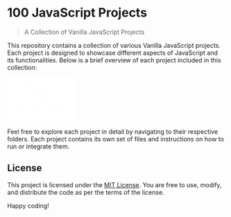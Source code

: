 # 100 JavaScript Projects

> A Collection of Vanilla JavaScript Projects

This repository contains a collection of various Vanilla JavaScript projects. Each project is designed to showcase different aspects of JavaScript and its functionalities. Below is a brief overview of each project included in this collection:

<!-- [![Logo](logo.png)](https://100-javascript-projects.vercel.app/) -->

![Screenshot](logo.png)

<!--
1. **Analog Clock**: A project that displays an analog clock and updates the time in real-time.

2. **Box Shadow Generator**: An application that allows users to generate and customize box shadows using CSS.

3. **Chat-GPT**: An interactive chat application powered by GPT (Generative Pre-trained Transformer) model.

4. **Currency Converter App**: An app that enables users to convert currencies based on the latest exchange rates.

5. **Dark Mode**: A project that implements a dark mode feature, allowing users to switch between light and dark themes.

6. **Digital Clock**: A project that displays a digital clock with the ability to toggle between different time formats.

7. **Expense Tracker App**: An application to track and manage personal expenses and incomes.

8. **Github Profile Search**: An app that allows users to search for GitHub profiles and view relevant information.

9. **Language Translator App**: An application that translates text between different languages.

10. **Life Timer**: A project that calculates and displays the remaining time in a person's life based on various factors.

11. **Marks Calculator**: An app that helps calculate marks or grades based on entered scores or percentages.

12. **Math Quiz App**: An interactive quiz app that tests users' mathematical skills with random questions.

13. **Memory Game**: A classic memory game where players match pairs of cards within a specified time limit.

14. **OTP Verification Form**: A form with OTP (One-Time Password) verification functionality for user authentication.

15. **Password Generator**: A tool that generates random and secure passwords based on user-defined criteria.

16. **QR Code Generator**: An app that generates QR codes for inputted data or URLs.

17. **Random Hex Color Generator**: A tool that generates random hexadecimal color codes.

18. **Random Jokes Generator**: An app that displays random jokes fetched from an API.

19. **SatoshiToUSD Converter**: An app that converts Bitcoin Satoshi to USD based on the latest exchange rate.

20. **Weather App**: An application that fetches and displays weather information based on user-provided location. -->

Feel free to explore each project in detail by navigating to their respective folders. Each project contains its own set of files and instructions on how to run or integrate them.

<!--
## Contribution

Contributions to this collection of Vanilla JavaScript projects are welcome. If you have a new project or an improvement to an existing one, feel free to submit a pull request. Please follow the guidelines provided in the repository for contributing. -->

## License

This project is licensed under the [MIT License](LICENSE). You are free to use, modify, and distribute the code as per the terms of the license.

Happy coding!
